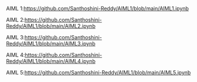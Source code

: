 AIML 1:https://github.com/Santhoshini-Reddy/AIML1/blob/main/AIML1.ipynb


AIML 2:https://github.com/Santhoshini-Reddy/AIML1/blob/main/AIML2.ipynb


AIML 3:https://github.com/Santhoshini-Reddy/AIML1/blob/main/AIML3.ipynb


AIML 4:https://github.com/Santhoshini-Reddy/AIML1/blob/main/AIML4.ipynb


AIML 5:https://github.com/Santhoshini-Reddy/AIML1/blob/main/AIML5.ipynb
